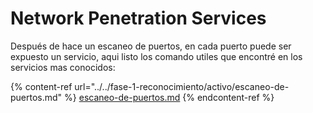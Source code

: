# Network Penetration Services

Después de hace un escaneo de puertos, en cada puerto puede ser expuesto un servicio, aqui listo los comando utiles que encontré en los servicios mas conocidos:

{% content-ref url="../../fase-1-reconocimiento/activo/escaneo-de-puertos.md" %}
[escaneo-de-puertos.md](../../fase-1-reconocimiento/activo/escaneo-de-puertos.md)
{% endcontent-ref %}
